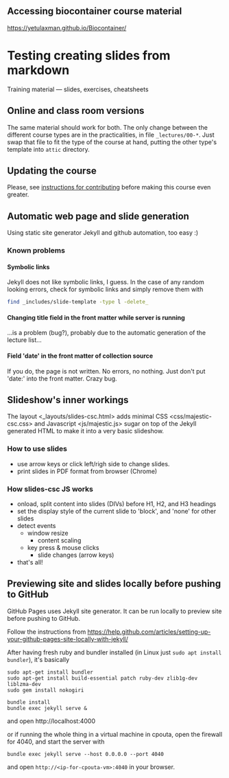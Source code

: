 
## Accessing biocontainer course material

https://yetulaxman.github.io/Biocontainer/

# Testing creating slides from markdown

Training material — slides, exercises, cheatsheets

## Online and class room versions

The same material should work for both. The only change between the
different course types are in the practicalities, in file
`_lectures/00-*`. Just swap that file to fit the type of the course
at hand, putting the other type's template into `attic` directory.


## Updating the course

Please, see [instructions for contributing](CONTRIBUTING.md) before
making this course even greater.


## Automatic web page and slide generation

Using static site generator Jekyll and github automation, too easy :)


### Known problems

#### Symbolic links

Jekyll does not like symbolic links, I guess. In the case of any
random looking errors, check for symbolic links and simply
remove them with

```bash
find _includes/slide-template -type l -delete_
```

#### Changing title field in the front matter while server is running

...is a problem (bug?), probably due to the automatic generation of
the lecture list...

#### Field 'date' in the front matter of collection source

If you do, the page is not written. No errors, no nothing.  Just don't
put 'date:' into the front matter. Crazy bug.


## Slideshow's inner workings

The layout <_layouts/slides-csc.html> adds minimal CSS
<css/majestic-csc.css> and Javascript <js/majestic.js> sugar on top of
the Jekyll generated HTML to make it into a very basic slideshow.


### How to use slides

- use arrow keys or click left/righ side to change slides.
- print slides in PDF format from browser (Chrome)

### How slides-csc JS works

- onload, split content into slides (DIVs) before H1, H2, and H3
  headings
- set the display style of the current slide to 'block', and 'none'
  for other slides
- detect events
    - window resize
        - content scaling
    - key press & mouse clicks
        - slide changes (arrow keys)
- that's all!


## Previewing site and slides locally before pushing to GitHub

GitHub Pages uses Jekyll site generator. It can be run locally to
preview site before pushing to GitHub.

Follow the instructions from
https://help.github.com/articles/setting-up-your-github-pages-site-locally-with-jekyll/

After having fresh ruby and bundler installed (in Linux just `sudo apt
install bundler`), it's basically

```
sudo apt-get install bundler
sudo apt-get install build-essential patch ruby-dev zlib1g-dev liblzma-dev
sudo gem install nokogiri

bundle install
bundle exec jekyll serve &
```

and open http://localhost:4000

or if running the whole thing in a virtual machine in cpouta, open the firewall
for 4040, and start the server with

```
bundle exec jekyll serve --host 0.0.0.0 --port 4040
```

and open `http://<ip-for-cpouta-vm>:4040` in your browser.









